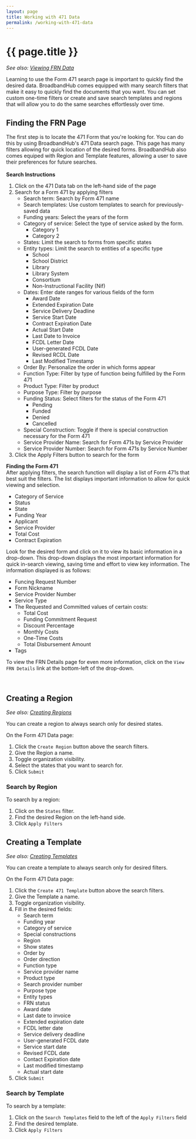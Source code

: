 ```yaml
---
layout: page
title: Working with 471 Data
permalink: /working-with-471-data
---
```


# {{ page.title }}
*See also: [Viewing FRN Data](https://help.broadbandhub.us/viewing-frn-data)*

Learning to use the Form 471 search page is important to quickly find the desired data. BroadbandHub comes equipped with many search filters that make it easy to quickly find the documents that you want. You can set custom one-time filters or create and save search templates and regions that will allow you to do the same searches effortlessly over time. 
<br>

## Finding the FRN Page
The first step is to locate the 471 Form that you're looking for. You can do this by using BroadbandHub's 471 Data search page. This page has many filters allowing for quick location of the desired forms. BroadbandHub also comes equiped with Region and Template features, allowing a user to save their preferences for future searches.\
<br>
**Search Instructions**
1. Click on the 471 Data tab on the left-hand side of the page
2. Search for a Form 471 by applying filters
    - Search term: Search by Form 471 name
    - Search templates: Use custom templates to search for previously-saved data
    - Funding years: Select the years of the form
    - Category of service: Select the type of service asked by the form.
        - Category 1
        - Category 2
    - States: Limit the search to forms from specific states
    - Entity types: Limit the search to entities of a specific type
        - School
        - School District
        - Library
        - Library System
        - Consortium
        - Non-Instructional Facility (Nif)
    - Dates: Enter date ranges for various fields of the form
        - Award Date
        - Extended Expiration Date
        - Service Delivery Deadline
        - Service Start Date
        - Contract Expiration Date
        - Actual Start Date
        - Last Date to Invoice
        - FCDL Letter Date
        - User-generated FCDL Date
        - Revised RCDL Date
        - Last Modified Timestamp
    - Order By: Personalize the order in which forms appear
    - Function Type: Filter by type of function being fulfilled by the Form 471
    - Product Type: Filter by product
    - Purpose Type: Filter by purpose
    - Funding Status: Select filters for the status of the Form 471
        - Pending
        - Funded
        - Denied
        - Cancelled
    - Special Construction: Toggle if there is special construction necessary for the Form 471
    - Service Provider Name: Search for Form 471s by Service Provider
    - Service Provider Number: Search for Form 471s by Service Number
3. Click the Apply Filters button to search for the form

**Finding the Form 471**\
After applying filters, the search function will display a list of Form 471s that best suit the filters.
The list displays important information to allow for quick viewing and selection.
- Category of Service
- Status
- State
- Funding Year
- Applicant
- Service Provider
- Total Cost
- Contract Expiration

Look for the desired form and click on it to view its basic information in a drop-down. This drop-down displays the most important information for quick in-search viewing, saving time and effort to view key information. The information displayed is as follows:
- Funcing Request Number
- Form Nickname
- Service Provider Number
- Service Type
- The Requested and Committed values of certain costs:
    - Total Cost
    - Funding Commitment Request
    - Discount Percentage
    - Monthly Costs
    - One-Time Costs
    - Total Disbursement Amount
- Tags

To view the FRN Details page for even more information, click on the `View FRN Details` link at the bottom-left of the drop-down.

<br>

## Creating a Region
*See also: [Creating Regions](https://help.broadbandhub.us/creating-regions)*

You can create a region to always search only for desired states.

On the Form 471 Data page:
1. Click the `Create Region` button above the search filters.
2. Give the Region a name.
3. Toggle organization visibility.
4. Select the states that you want to search for.
5. Click `Submit`

### Search by Region
To search by a region:
1. Click on the `States` filter.
2. Find the desired Region on the left-hand side.
3. Click `Apply Filters`

## Creating a Template
*See also: [Creating Templates](https://help.broadbandhub.us/creating-templates)*

You can create a template to always search only for desired filters.

On the Form 471 Data page:
1. Click the `Create 471 Template` button above the search filters.
2. Give the Template a name.
3. Toggle organization visibility.
4. Fill in the desired fields:
    - Search term
    - Funding year
    - Category of service
    - Special constructions
    - Region
    - Show states
    - Order by
    - Order direction
    - Function type
    - Service provider name
    - Product type
    - Search provider number
    - Purpose type
    - Entity types
    - FRN status
    - Award date
    - Last date to invoice
    - Extended expiration date
    - FCDL letter date
    - Service delivery deadline
    - User-generated FCDL date
    - Service start date
    - Revised FCDL date
    - Contact Expiration date
    - Last modified timestamp
    - Actual start date
5. Click `Submit`

### Search by Template
To search by a template:
1. Click on the `Search Templates` field to the left of the `Apply Filters` field
2. Find the desired template.
3. Click `Apply Filters`